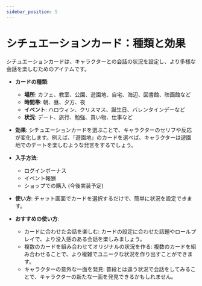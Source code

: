 ```yaml
---
sidebar_position: 5
---
```


# シチュエーションカード：種類と効果

シチュエーションカードは、キャラクターとの会話の状況を設定し、より多様な会話を楽しむためのアイテムです。

- **カードの種類**:

  - **場所**: カフェ、教室、公園、遊園地、自宅、海辺、図書館、映画館など
  - **時間帯**: 朝、昼、夕方、夜
  - **イベント**: ハロウィン、クリスマス、誕生日、バレンタインデーなど
  - **状況**: デート、旅行、勉強、買い物、仕事など

- **効果**: シチュエーションカードを選ぶことで、キャラクターのセリフや反応が変化します。例えば、「遊園地」のカードを選べば、キャラクターは遊園地でのデートを楽しむような発言をするでしょう。

- **入手方法**:

  - ログインボーナス
  - イベント報酬
  - ショップでの購入 (今後実装予定)

- **使い方**: チャット画面でカードを選択するだけで、簡単に状況を設定できます。

- **おすすめの使い方**:
  - カードに合わせた会話を楽しむ: カードの設定に合わせた話題やロールプレイで、より没入感のある会話を楽しみましょう。
  - 複数のカードを組み合わせてオリジナルの状況を作る: 複数のカードを組み合わせることで、より複雑でユニークな状況を作り出すことができます。
  - キャラクターの意外な一面を発見: 普段とは違う状況で会話をしてみることで、キャラクターの新たな一面を発見できるかもしれません。
